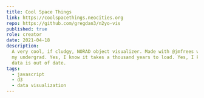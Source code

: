```yaml
---
title: Cool Space Things
link: https://coolspacethings.neocities.org
repo: https://github.com/gregdan3/n2yo-vis
published: true
role: creator
date: 2021-04-18
description:
  A very cool, if cludgy, NORAD object visualizer. Made with @jmfrees while in
  my undergrad. Yes, I know it takes a thousand years to load. Yes, I know the
  data is out of date.
tags:
  - javascript
  - d3
  - data visualization
---
```

